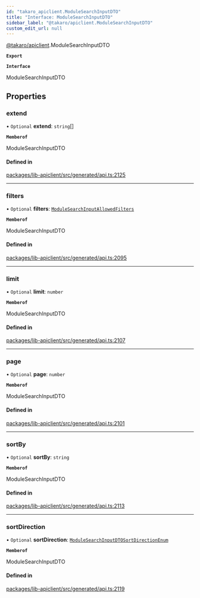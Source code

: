 ```yaml
---
id: "takaro_apiclient.ModuleSearchInputDTO"
title: "Interface: ModuleSearchInputDTO"
sidebar_label: "@takaro/apiclient.ModuleSearchInputDTO"
custom_edit_url: null
---
```


[@takaro/apiclient](../modules/takaro_apiclient.md).ModuleSearchInputDTO

**`Export`**

**`Interface`**

ModuleSearchInputDTO

## Properties

### extend

• `Optional` **extend**: `string`[]

**`Memberof`**

ModuleSearchInputDTO

#### Defined in

[packages/lib-apiclient/src/generated/api.ts:2125](https://github.com/niekcandaele/Takaro/blob/91fb19b/packages/lib-apiclient/src/generated/api.ts#L2125)

___

### filters

• `Optional` **filters**: [`ModuleSearchInputAllowedFilters`](takaro_apiclient.ModuleSearchInputAllowedFilters.md)

**`Memberof`**

ModuleSearchInputDTO

#### Defined in

[packages/lib-apiclient/src/generated/api.ts:2095](https://github.com/niekcandaele/Takaro/blob/91fb19b/packages/lib-apiclient/src/generated/api.ts#L2095)

___

### limit

• `Optional` **limit**: `number`

**`Memberof`**

ModuleSearchInputDTO

#### Defined in

[packages/lib-apiclient/src/generated/api.ts:2107](https://github.com/niekcandaele/Takaro/blob/91fb19b/packages/lib-apiclient/src/generated/api.ts#L2107)

___

### page

• `Optional` **page**: `number`

**`Memberof`**

ModuleSearchInputDTO

#### Defined in

[packages/lib-apiclient/src/generated/api.ts:2101](https://github.com/niekcandaele/Takaro/blob/91fb19b/packages/lib-apiclient/src/generated/api.ts#L2101)

___

### sortBy

• `Optional` **sortBy**: `string`

**`Memberof`**

ModuleSearchInputDTO

#### Defined in

[packages/lib-apiclient/src/generated/api.ts:2113](https://github.com/niekcandaele/Takaro/blob/91fb19b/packages/lib-apiclient/src/generated/api.ts#L2113)

___

### sortDirection

• `Optional` **sortDirection**: [`ModuleSearchInputDTOSortDirectionEnum`](../modules/takaro_apiclient.md#modulesearchinputdtosortdirectionenum-1)

**`Memberof`**

ModuleSearchInputDTO

#### Defined in

[packages/lib-apiclient/src/generated/api.ts:2119](https://github.com/niekcandaele/Takaro/blob/91fb19b/packages/lib-apiclient/src/generated/api.ts#L2119)
